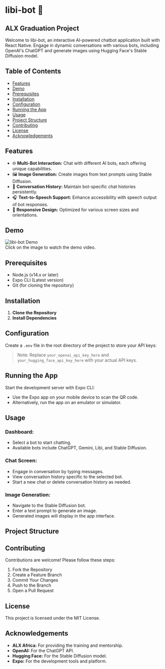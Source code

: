 # libi-bot 🤖
## ALX Graduation Project

Welcome to libi-bot, an interactive AI-powered chatbot application built with React Native. Engage in dynamic conversations with various bots, including OpenAI's ChatGPT and generate images using Hugging Face's Stable Diffusion model.

## Table of Contents
- [Features](#features)
- [Demo](#demo)
- [Prerequisites](#prerequisites)
- [Installation](#installation)
- [Configuration](#configuration)
- [Running the App](#running-the-app)
- [Usage](#usage)
- [Project Structure](#project-structure)
- [Contributing](#contributing)
- [License](#license)
- [Acknowledgements](#acknowledgements)

## Features
- 🌐 **Multi-Bot Interaction:** Chat with different AI bots, each offering unique capabilities.
- 🖼️ **Image Generation:** Create images from text prompts using Stable Diffusion.
- 💾 **Conversation History:** Maintain bot-specific chat histories persistently.
- 🎧 **Text-to-Speech Support:** Enhance accessibility with speech output of bot responses.
- 📱 **Responsive Design:** Optimized for various screen sizes and orientations.

## Demo
![libi-bot Demo](https://img.youtube.com/vi/VIDEO_ID/0.jpg)  
Click on the image to watch the demo video.

## Prerequisites
- Node.js (v14.x or later)
- Expo CLI (Latest version)
- Git (for cloning the repository)

## Installation
1. **Clone the Repository**
2. **Install Dependencies**

## Configuration
Create a `.env` file in the root directory of the project to store your API keys:

> Note: Replace `your_openai_api_key_here` and `your_hugging_face_api_key_here` with your actual API keys.

## Running the App
Start the development server with Expo CLI:

- Use the Expo app on your mobile device to scan the QR code.
- Alternatively, run the app on an emulator or simulator.

## Usage
### Dashboard:
- Select a bot to start chatting.
- Available bots include ChatGPT, Gemini, Libi, and Stable Diffusion.

### Chat Screen:
- Engage in conversation by typing messages.
- View conversation history specific to the selected bot.
- Start a new chat or delete conversation history as needed.

### Image Generation:
- Navigate to the Stable Diffusion bot.
- Enter a text prompt to generate an image.
- Generated images will display in the app interface.

## Project Structure

## Contributing
Contributions are welcome! Please follow these steps:
1. Fork the Repository
2. Create a Feature Branch
3. Commit Your Changes
4. Push to the Branch
5. Open a Pull Request

## License
This project is licensed under the MIT License.

## Acknowledgements
- **ALX Africa:** For providing the training and mentorship.
- **OpenAI:** For the ChatGPT API.
- **Hugging Face:** For the Stable Diffusion model.
- **Expo:** For the development tools and platform.